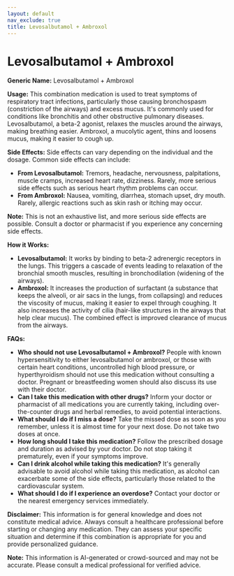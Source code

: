 ```yaml
---
layout: default
nav_exclude: true
title: Levosalbutamol + Ambroxol
---
```


# Levosalbutamol + Ambroxol

**Generic Name:** Levosalbutamol + Ambroxol

**Usage:** This combination medication is used to treat symptoms of respiratory tract infections, particularly those causing bronchospasm (constriction of the airways) and excess mucus.  It's commonly used for conditions like bronchitis and other obstructive pulmonary diseases.  Levosalbutamol, a beta-2 agonist, relaxes the muscles around the airways, making breathing easier. Ambroxol, a mucolytic agent, thins and loosens mucus, making it easier to cough up.

**Side Effects:**  Side effects can vary depending on the individual and the dosage.  Common side effects can include:

* **From Levosalbutamol:** Tremors, headache, nervousness, palpitations, muscle cramps, increased heart rate, dizziness.  Rarely, more serious side effects such as serious heart rhythm problems can occur.
* **From Ambroxol:** Nausea, vomiting, diarrhea, stomach upset, dry mouth.  Rarely, allergic reactions such as skin rash or itching may occur.

**Note:** This is not an exhaustive list, and more serious side effects are possible.  Consult a doctor or pharmacist if you experience any concerning side effects.

**How it Works:**

* **Levosalbutamol:**  It works by binding to beta-2 adrenergic receptors in the lungs. This triggers a cascade of events leading to relaxation of the bronchial smooth muscles, resulting in bronchodilation (widening of the airways).
* **Ambroxol:** It increases the production of surfactant (a substance that keeps the alveoli, or air sacs in the lungs, from collapsing) and reduces the viscosity of mucus, making it easier to expel through coughing.  It also increases the activity of cilia (hair-like structures in the airways that help clear mucus).  The combined effect is improved clearance of mucus from the airways.


**FAQs:**

* **Who should not use Levosalbutamol + Ambroxol?**  People with known hypersensitivity to either levosalbutamol or ambroxol, or those with certain heart conditions, uncontrolled high blood pressure, or hyperthyroidism should not use this medication without consulting a doctor. Pregnant or breastfeeding women should also discuss its use with their doctor.
* **Can I take this medication with other drugs?**  Inform your doctor or pharmacist of all medications you are currently taking, including over-the-counter drugs and herbal remedies, to avoid potential interactions.
* **What should I do if I miss a dose?** Take the missed dose as soon as you remember, unless it is almost time for your next dose. Do not take two doses at once.
* **How long should I take this medication?**  Follow the prescribed dosage and duration as advised by your doctor.  Do not stop taking it prematurely, even if your symptoms improve.
* **Can I drink alcohol while taking this medication?**  It's generally advisable to avoid alcohol while taking this medication, as alcohol can exacerbate some of the side effects, particularly those related to the cardiovascular system.
* **What should I do if I experience an overdose?**  Contact your doctor or the nearest emergency services immediately.

**Disclaimer:** This information is for general knowledge and does not constitute medical advice. Always consult a healthcare professional before starting or changing any medication.  They can assess your specific situation and determine if this combination is appropriate for you and provide personalized guidance.


**Note:** This information is AI-generated or crowd-sourced and may not be accurate. Please consult a medical professional for verified advice.